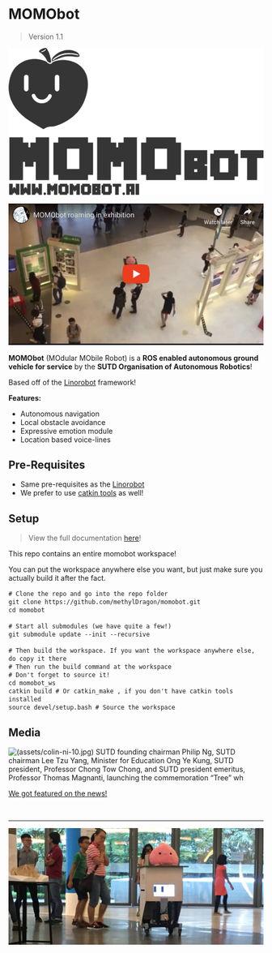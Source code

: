 # MOMObot

> Version 1.1

![MOMO_logo_full](./assets/MOMO_logo_full.png)


[![Click to watch video!](assets/youtube_thumbnail.png)](https://youtu.be/F5m3qasmmTs)

**MOMObot** (MOdular MObile Robot) is a **ROS enabled autonomous ground vehicle for service** by the **SUTD Organisation of Autonomous Robotics**!

Based off of the [Linorobot](https://linorobot.org) framework!

**Features:**

- Autonomous navigation
- Local obstacle avoidance
- Expressive emotion module
- Location based voice-lines

## Pre-Requisites

- Same pre-requisites as the [Linorobot](https://linorobot.org)
- We prefer to use [catkin tools](<https://catkin-tools.readthedocs.io/en/latest/installing.html>) as well!

## Setup
> View the full documentation [here](https://1487quantum.github.io/momobot/)!

This repo contains an entire momobot workspace!

You can put the workspace anywhere else you want, but just make sure you actually build it after the fact.

```shell
# Clone the repo and go into the repo folder
git clone https://github.com/methylDragon/momobot.git
cd momobot

# Start all submodules (we have quite a few!)
git submodule update --init --recursive

# Then build the workspace. If you want the workspace anywhere else, do copy it there
# Then run the build command at the workspace
# Don't forget to source it!
cd momobot_ws
catkin build # Or catkin_make , if you don't have catkin tools installed
source devel/setup.bash # Source the workspace
```

## Media

![(assets/colin-ni-10.jpg) SUTD founding chairman Philip Ng, SUTD chairman Lee Tzu Yang, Minister for Education Ong Ye Kung, SUTD president, Professor Chong Tow Chong, and SUTD president emeritus, Professor Thomas Magnanti, launching the commemoration “Tree” wh](https://www.straitstimes.com/sites/default/files/styles/article_pictrure_780x520_/public/articles/2019/07/10/colin-ni-10.jpg?itok=qIYUTES5&timestamp=1562770813)

[We got featured on the news!](<https://www.straitstimes.com/singapore/sutd-to-develop-new-design-and-ai-degree>)

​    

---

![cute](./assets/cute.png)
